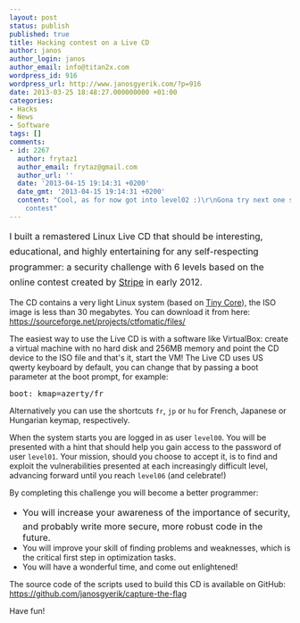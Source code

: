 ```yaml
---
layout: post
status: publish
published: true
title: Hacking contest on a Live CD
author: janos
author_login: janos
author_email: info@titan2x.com
wordpress_id: 916
wordpress_url: http://www.janosgyerik.com/?p=916
date: 2013-03-25 18:48:27.000000000 +01:00
categories:
- Hacks
- News
- Software
tags: []
comments:
- id: 2267
  author: frytaz1
  author_email: frytaz@gmail.com
  author_url: ''
  date: '2013-04-15 19:14:31 +0200'
  date_gmt: '2013-04-15 19:14:31 +0200'
  content: "Cool, as for now got into level02 :)\r\nGona try next one soon, great
    contest"
---
```

<span style="line-height: 1.714285714; font-size: 1rem;">I built a remastered Linux Live CD that should be interesting, educational, and highly entertaining for any self-respecting programmer: a security challenge with 6 levels based on the online contest created by <a href="https://stripe.com/blog/capture-the-flag">Stripe</a> in early 2012.</span>

The CD contains a very light Linux system (based on <a href="http://www.tinycorelinux.net/">Tiny Core</a>), the ISO image is less than 30 megabytes. You can download it from here:
<a href="https://sourceforge.net/projects/ctfomatic/files/">https://sourceforge.net/projects/ctfomatic/files/</a>

The easiest way to use the Live CD is with a software like VirtualBox: create a virtual machine with no hard disk and 256MB memory and point the CD device to the ISO file and that's it, start the VM! The Live CD uses US qwerty keyboard by default, you can change that by passing a boot parameter at the boot prompt, for example:
<pre>boot: kmap=azerty/fr</pre>
Alternatively you can use the shortcuts <code>fr</code>, <code>jp</code> or <code>hu</code> for French, Japanese or Hungarian keymap, respectively.

When the system starts you are logged in as user <code>level00</code>. You will be presented with a hint that should help you gain access to the password of user <code>level01</code>. Your mission, should you choose to accept it, is to find and exploit the vulnerabilities presented at each increasingly difficult level, advancing forward until you reach <code>level06</code> (and celebrate!)

By completing this challenge you will become a better programmer:
<ul>
	<li><span style="line-height: 1.714285714; font-size: 1rem;">You will increase your awareness of the importance of security, and probably write more secure, more robust code in the future.</span></li>
	<li>You will improve your skill of finding problems and weaknesses, which is the critical first step in optimization tasks.</li>
	<li>You will have a wonderful time, and come out enlightened!</li>
</ul>
The source code of the scripts used to build this CD is available on GitHub:
<a href="https://github.com/janosgyerik/capture-the-flag">https://github.com/janosgyerik/capture-the-flag
</a>

Have fun!
